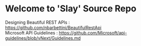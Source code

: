 # Welcome to 'Slay' Source Repo

Designing Beautiful REST APIs : https://github.com/nbarbettini/BeautifulRestApi <br>
Microsoft API Guidelines : https://github.com/Microsoft/api-guidelines/blob/vNext/Guidelines.md

